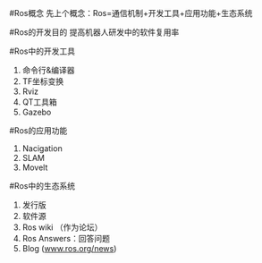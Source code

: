 #Ros概念
先上个概念：Ros=通信机制+开发工具+应用功能+生态系统

#Ros的开发目的
提高机器人研发中的软件复用率

#Ros中的开发工具
1. 命令行&编译器
2. TF坐标变换
3. Rviz
4. QT工具箱
5. Gazebo

#Ros的应用功能
1. Nacigation
2. SLAM
3. Movelt

#Ros中的生态系统
1. 发行版 
2. 软件源
3. Ros wiki （作为论坛）
4. Ros Answers：回答问题
5. Blog  (www.ros.org/news)